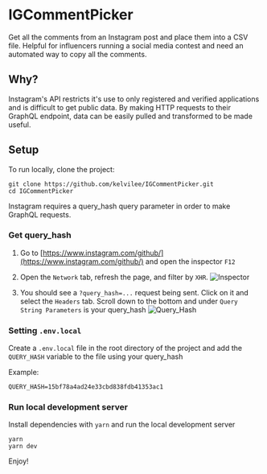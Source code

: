# IGCommentPicker

Get all the comments from an Instagram post and place them into a CSV file. Helpful for influencers running a social media contest and need an automated way to copy all the comments.

## Why?

Instagram's API restricts it's use to only registered and verified applications and is difficult to get public data. By making HTTP requests to their GraphQL endpoint, data can be easily pulled and transformed to be made useful.

## Setup

To run locally, clone the project:

```
git clone https://github.com/kelvilee/IGCommentPicker.git
cd IGCommentPicker
```

Instagram requires a query_hash query parameter in order to make GraphQL requests.

### Get query_hash

1. Go to [https://www.instagram.com/github/](https://www.instagram.com/github/) and open the inspector `F12`

2. Open the `Network` tab, refresh the page, and filter by `XHR`.
   ![Inspector](https://i.imgur.com/g4aU2zw.png)
   
3. You should see a `?query_hash=...` request being sent. Click on it and select the `Headers` tab. Scroll down to the bottom and under `Query String Parameters` is your query_hash
   ![Query_Hash](https://i.imgur.com/DY3KYhD.png)

### Setting `.env.local`

Create a `.env.local` file in the root directory of the project and add the `QUERY_HASH` variable to the file using your query_hash

Example:

`QUERY_HASH=15bf78a4ad24e33cbd838fdb41353ac1`

### Run local development server

Install dependencies with `yarn` and run the local development server

```
yarn
yarn dev
```

Enjoy!
